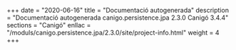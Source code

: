 +++
date        = "2020-06-16"
title       = "Documentació autogenerada"
description = "Documentació autogenerada canigo.persistence.jpa 2.3.0 Canigó 3.4.4"
sections    = "Canigó"
enllac		= "/moduls/canigo.persistence.jpa/2.3.0/site/project-info.html"
weight      = 4
+++

